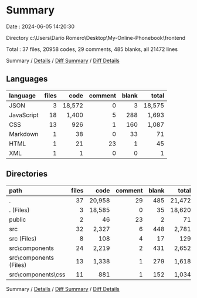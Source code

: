 # Summary

Date : 2024-06-05 14:20:30

Directory c:\\Users\\Darío Romero\\Desktop\\My-Online-Phonebook\\frontend

Total : 37 files,  20958 codes, 29 comments, 485 blanks, all 21472 lines

Summary / [Details](details.md) / [Diff Summary](diff.md) / [Diff Details](diff-details.md)

## Languages
| language | files | code | comment | blank | total |
| :--- | ---: | ---: | ---: | ---: | ---: |
| JSON | 3 | 18,572 | 0 | 3 | 18,575 |
| JavaScript | 18 | 1,400 | 5 | 288 | 1,693 |
| CSS | 13 | 926 | 1 | 160 | 1,087 |
| Markdown | 1 | 38 | 0 | 33 | 71 |
| HTML | 1 | 21 | 23 | 1 | 45 |
| XML | 1 | 1 | 0 | 0 | 1 |

## Directories
| path | files | code | comment | blank | total |
| :--- | ---: | ---: | ---: | ---: | ---: |
| . | 37 | 20,958 | 29 | 485 | 21,472 |
| . (Files) | 3 | 18,585 | 0 | 35 | 18,620 |
| public | 2 | 46 | 23 | 2 | 71 |
| src | 32 | 2,327 | 6 | 448 | 2,781 |
| src (Files) | 8 | 108 | 4 | 17 | 129 |
| src\\components | 24 | 2,219 | 2 | 431 | 2,652 |
| src\\components (Files) | 13 | 1,338 | 1 | 279 | 1,618 |
| src\\components\\css | 11 | 881 | 1 | 152 | 1,034 |

Summary / [Details](details.md) / [Diff Summary](diff.md) / [Diff Details](diff-details.md)